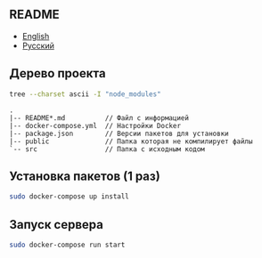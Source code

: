 ## README

- [English](README.md)
- [Русский](README-ru.md)

## Дерево проекта

```bash
tree --charset ascii -I "node_modules"
```

```
.
|-- README*.md          // Файл с информацией
|-- docker-compose.yml  // Настройки Docker
|-- package.json        // Версии пакетов для установки
|-- public              // Папка которая не компилирует файлы
`-- src                 // Папка с исходным кодом
```

## Установка пакетов (1 раз)

```bash
sudo docker-compose up install
```

## Запуск сервера

```bash
sudo docker-compose run start
```
